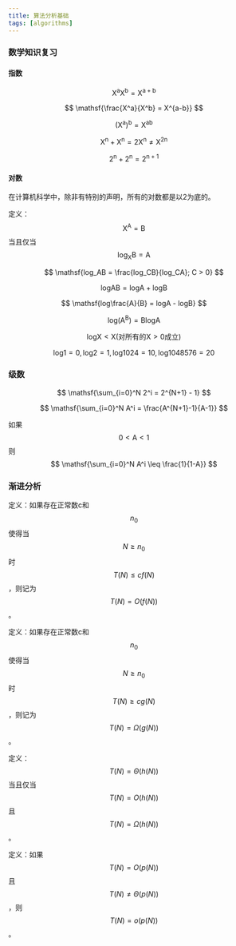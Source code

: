 ```yaml
---
title: 算法分析基础
tags: [algorithms]
---
```


### 数学知识复习

#### 指数

$$ \mathsf{X^aX^b = X^{a+b}} $$

$$ \mathsf{\frac{X^a}{X^b} = X^{a-b}} $$

$$ \mathsf{(X^a)^b = X^{ab}} $$

$$ \mathsf{X^n + X^n = 2X^n \neq X^{2n}}$$

$$ \mathsf{2^n + 2^n = 2^{n+1}}$$

#### 对数

在计算机科学中，除非有特别的声明，所有的对数都是以2为底的。

定义：$$ \mathsf{X^A = B}$$ 当且仅当 $$ \mathsf{log_XB = A}$$

$$ \mathsf{log_AB = \frac{log_CB}{log_CA}; C > 0} $$

$$ \mathsf{logAB = logA + logB} $$

$$ \mathsf{log\frac{A}{B} = logA - logB} $$

$$ \mathsf{log(A^B) = BlogA} $$

$$ \mathsf{logX < X (对所有的X > 0 成立)} $$

$$ \mathsf{log1 = 0, log2 = 1, log1024 = 10, log1048576 = 20} $$

### 级数

$$ \mathsf{\sum_{i=0}^N 2^i = 2^{N+1} - 1} $$

$$ \mathsf{\sum_{i=0}^N A^i = \frac{A^{N+1}-1}{A-1}} $$

如果 $$ \mathsf{0 < A < 1} $$ 则 $$ \mathsf{\sum_{i=0}^N A^i \leq \frac{1}{1-A}} $$

### 渐进分析

定义：如果存在正常数c和$$ n_0 $$使得当$$ N \geq n_0 $$时$$ T(N) \leq cf(N) $$，则记为$$ T(N) = O(f(N)) $$。

定义：如果存在正常数c和$$ n_0 $$使得当$$ N \geq n_0 $$时$$ T(N) \geq cg(N) $$，则记为$$ T(N) = \Omega(g(N)) $$。

定义：$$ T(N) = \Theta(h(N)) $$当且仅当$$ T(N) = O(h(N)) $$且$$ T(N) = \Omega(h(N)) $$。

定义：如果$$ T(N) = O(p(N)) $$且$$ T(N) \neq \Theta(p(N)) $$，则$$ T(N) = o(p(N)) $$。
